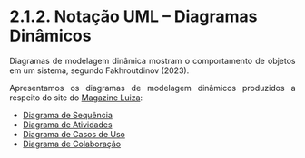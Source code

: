 # 2.1.2. Notação UML – Diagramas Dinâmicos

<p align="justify">
Diagramas de modelagem dinâmica mostram o comportamento de objetos em um sistema, segundo Fakhroutdinov (2023).
</p>

<p align="justify">
Apresentamos os diagramas de modelagem dinâmicos produzidos a respeito do site do <a href="magazineluiza.com.br/">Magazine Luiza</a>:
</p>

- [Diagrama de Sequência](https://unbarqdsw2023-2.github.io/2023.2_G8_ProjetoMagazineLuiza/#/./Modelagem/2.1.2.1.DiagramaSequencia.md)
- [Diagrama de Atividades](https://unbarqdsw2023-2.github.io/2023.2_G8_ProjetoMagazineLuiza/#/./Modelagem/2.1.2.2.DiagramadeAtividades.md)
- [Diagrama de Casos de Uso](https://unbarqdsw2023-2.github.io/2023.2_G8_ProjetoMagazineLuiza/#/./Modelagem/2.1.2.3.DiagramaCasosDeUso.md)
- [Diagrama de Colaboração](https://unbarqdsw2023-2.github.io/2023.2_G8_ProjetoMagazineLuiza/#/./Modelagem/2.1.2.4.DiagramaDeColaboracao.md)